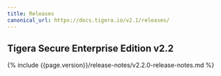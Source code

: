 ```yaml
---
title: Releases
canonical_url: https://docs.tigera.io/v2.1/releases/
---
```


## Tigera Secure Enterprise Edition v2.2

{% include {{page.version}}/release-notes/v2.2.0-release-notes.md %}
